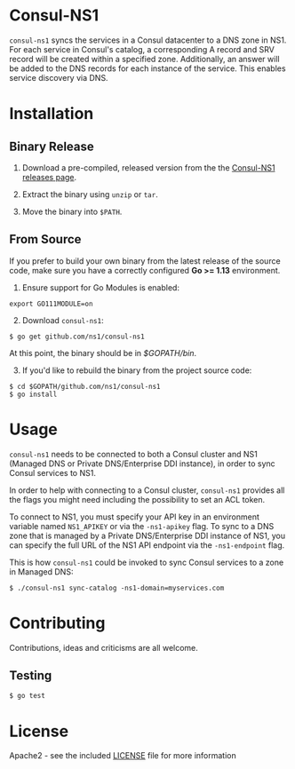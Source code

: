 # Consul-NS1

`consul-ns1` syncs the services in a Consul datacenter to a DNS zone in NS1.  For each service in Consul's catalog, a corresponding A record and SRV record will be created within a specified zone.  Additionally, an answer will be added to the DNS records for each instance of the service.  This enables service discovery via DNS.

# Installation

## Binary Release

1. Download a pre-compiled, released version from the the [Consul-NS1 releases page](releases).

1. Extract the binary using `unzip` or `tar`.

1. Move the binary into `$PATH`.

## From Source
If you prefer to build your own binary from the latest release of the source code, make sure you have a correctly configured **Go >= 1.13** environment.

1. Ensure support for Go Modules is enabled:

```shell
export GO111MODULE=on
```

2. Download `consul-ns1`:

```shell
$ go get github.com/ns1/consul-ns1
```
At this point, the binary should be in *$GOPATH/bin*.

3.  If you'd like to rebuild the binary from the project source code:

```shell
$ cd $GOPATH/github.com/ns1/consul-ns1
$ go install
```

# Usage

`consul-ns1` needs to be connected to both a Consul cluster and NS1 (Managed DNS or Private DNS/Enterprise DDI instance), in order to sync Consul services to NS1.

In order to help with connecting to a Consul cluster, `consul-ns1` provides all the flags you might need including the possibility to set an ACL token.

To connect to NS1, you must specify your API key in an environment variable named `NS1_APIKEY`
or via the `-ns1-apikey` flag.  To sync to a DNS zone that is managed by a Private DNS/Enterprise DDI instance of NS1, you can specify the full URL of the NS1 API endpoint via the `-ns1-endpoint` flag.

This is how `consul-ns1` could be invoked to sync Consul services to a zone in Managed DNS:

```shell
$ ./consul-ns1 sync-catalog -ns1-domain=myservices.com
```

# Contributing

Contributions, ideas and criticisms are all welcome.

## Testing

```shell
$ go test
```

# License

Apache2 - see the included [LICENSE](LICENSE.txt) file for more information
